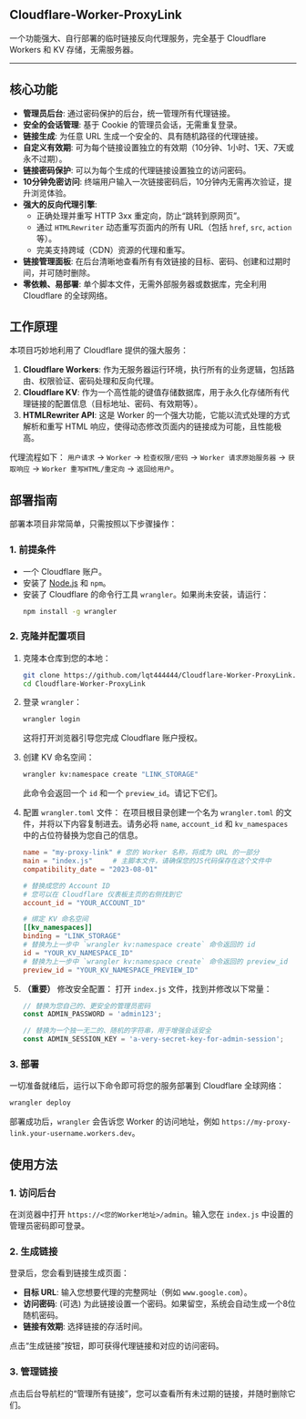 ## Cloudflare-Worker-ProxyLink

一个功能强大、自行部署的临时链接反向代理服务，完全基于 Cloudflare Workers 和 KV 存储，无需服务器。

---

## 核心功能

-   **管理员后台**: 通过密码保护的后台，统一管理所有代理链接。
-   **安全的会话管理**: 基于 Cookie 的管理员会话，无需重复登录。
-   **链接生成**: 为任意 URL 生成一个安全的、具有随机路径的代理链接。
-   **自定义有效期**: 可为每个链接设置独立的有效期（10分钟、1小时、1天、7天或永不过期）。
-   **链接密码保护**: 可以为每个生成的代理链接设置独立的访问密码。
-   **10分钟免密访问**: 终端用户输入一次链接密码后，10分钟内无需再次验证，提升浏览体验。
-   **强大的反向代理引擎**:
    -   正确处理并重写 HTTP 3xx 重定向，防止“跳转到原网页”。
    -   通过 `HTMLRewriter` 动态重写页面内的所有 URL（包括 `href`, `src`, `action` 等）。
    -   完美支持跨域（CDN）资源的代理和重写。
-   **链接管理面板**: 在后台清晰地查看所有有效链接的目标、密码、创建和过期时间，并可随时删除。
-   **零依赖、易部署**: 单个脚本文件，无需外部服务器或数据库，完全利用 Cloudflare 的全球网络。

## 工作原理

本项目巧妙地利用了 Cloudflare 提供的强大服务：

1.  **Cloudflare Workers**: 作为无服务器运行环境，执行所有的业务逻辑，包括路由、权限验证、密码处理和反向代理。
2.  **Cloudflare KV**: 作为一个高性能的键值存储数据库，用于永久化存储所有代理链接的配置信息（目标地址、密码、有效期等）。
3.  **HTMLRewriter API**: 这是 Worker 的一个强大功能，它能以流式处理的方式解析和重写 HTML 响应，使得动态修改页面内的链接成为可能，且性能极高。

代理流程如下：
`用户请求` -> `Worker` -> `检查权限/密码` -> `Worker 请求原始服务器` -> `获取响应` -> `Worker 重写HTML/重定向` -> `返回给用户`。

## 部署指南

部署本项目非常简单，只需按照以下步骤操作：

### 1. 前提条件
-   一个 Cloudflare 账户。
-   安装了 [Node.js](https://nodejs.org/) 和 `npm`。
-   安装了 Cloudflare 的命令行工具 `wrangler`。如果尚未安装，请运行：
    ```bash
    npm install -g wrangler
    ```

### 2. 克隆并配置项目
1.  克隆本仓库到您的本地：
    ```bash
    git clone https://github.com/lqt444444/Cloudflare-Worker-ProxyLink.git
    cd Cloudflare-Worker-ProxyLink
    ```

2.  登录 `wrangler`：
    ```bash
    wrangler login
    ```
    这将打开浏览器引导您完成 Cloudflare 账户授权。

3.  创建 KV 命名空间：
    ```bash
    wrangler kv:namespace create "LINK_STORAGE"
    ```
    此命令会返回一个 `id` 和一个 `preview_id`。请记下它们。

4.  配置 `wrangler.toml` 文件：
    在项目根目录创建一个名为 `wrangler.toml` 的文件，并将以下内容复制进去。请务必将 `name`, `account_id` 和 `kv_namespaces` 中的占位符替换为您自己的信息。

    ```toml
    name = "my-proxy-link" # 您的 Worker 名称，将成为 URL 的一部分
    main = "index.js"     # 主脚本文件，请确保您的JS代码保存在这个文件中
    compatibility_date = "2023-08-01"

    # 替换成您的 Account ID
    # 您可以在 Cloudflare 仪表板主页的右侧找到它
    account_id = "YOUR_ACCOUNT_ID" 

    # 绑定 KV 命名空间
    [[kv_namespaces]]
    binding = "LINK_STORAGE"
    # 替换为上一步中 `wrangler kv:namespace create` 命令返回的 id
    id = "YOUR_KV_NAMESPACE_ID" 
    # 替换为上一步中 `wrangler kv:namespace create` 命令返回的 preview_id
    preview_id = "YOUR_KV_NAMESPACE_PREVIEW_ID" 
    ```

5.  **（重要）** 修改安全配置：
    打开 `index.js` 文件，找到并修改以下常量：
    ```javascript
    // 替换为您自己的、更安全的管理员密码
    const ADMIN_PASSWORD = 'admin123';

    // 替换为一个独一无二的、随机的字符串，用于增强会话安全
    const ADMIN_SESSION_KEY = 'a-very-secret-key-for-admin-session'; 
    ```

### 3. 部署
一切准备就绪后，运行以下命令即可将您的服务部署到 Cloudflare 全球网络：

```bash
wrangler deploy
```

部署成功后，`wrangler` 会告诉您 Worker 的访问地址，例如 `https://my-proxy-link.your-username.workers.dev`。

## 使用方法

### 1. 访问后台
在浏览器中打开 `https://<您的Worker地址>/admin`。输入您在 `index.js` 中设置的管理员密码即可登录。

### 2. 生成链接
登录后，您会看到链接生成页面：
-   **目标 URL**: 输入您想要代理的完整网址（例如 `www.google.com`）。
-   **访问密码**: (可选) 为此链接设置一个密码。如果留空，系统会自动生成一个8位随机密码。
-   **链接有效期**: 选择链接的存活时间。

点击“生成链接”按钮，即可获得代理链接和对应的访问密码。

### 3. 管理链接
点击后台导航栏的“管理所有链接”，您可以查看所有未过期的链接，并随时删除它们。
